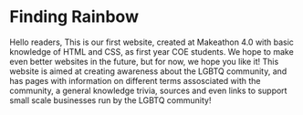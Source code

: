 # Finding Rainbow
Hello readers, This is our first website, created at Makeathon 4.0 with basic knowledge of HTML and CSS, as first year COE students. We hope to make even better websites in the future, but for now, we hope you like it!
This website is aimed at creating awareness about the LGBTQ community, and has pages with information on different terms assosciated with the community, a general knowledge trivia, sources and even links to support small scale businesses run by the LGBTQ community!

